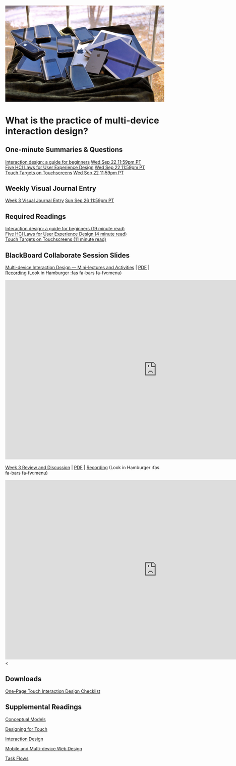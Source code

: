 ![Multiple Mobile Devices](assets/images/16230041026_d438eb2482_k.jpg ':class=banner-image')

# What is the practice of multi-device interaction design?

## One-minute Summaries & Questions
[Interaction design: a guide for beginners](https://canvas.sfu.ca/courses/64326/assignments/662753) <span class='badge'> [Wed Sep 22 11:59pm PT](https://www.timeanddate.com/worldclock/fixedtime.html?msg=One-minute+Summaries+for+Week+3+Due+Date&iso=20210922T235900&p1=256)</span>     
[Five HCI Laws for User Experience Design](https://canvas.sfu.ca/courses/64326/assignments/662754) <span class='badge'> [Wed Sep 22 11:59pm PT](https://www.timeanddate.com/worldclock/fixedtime.html?msg=One-minute+Summaries+for+Week+3+Due+Date&iso=20210922T235900&p1=256)</span>   
[Touch Targets on Touchscreens](https://canvas.sfu.ca/courses/64326/assignments/662749) <span class='badge'> [Wed Sep 22 11:59pm PT](https://www.timeanddate.com/worldclock/fixedtime.html?msg=One-minute+Summaries+for+Week+3+Due+Date&iso=20210922T235900&p1=256)</span>   

## Weekly Visual Journal Entry
[Week 3 Visual Journal Entry](https://canvas.sfu.ca/courses/64326/assignments/662768) <span class='badge'> [Sun Sep 26 11:59pm PT](https://www.timeanddate.com/worldclock/fixedtime.html?msg=CMPT-363+Week+3+Visual+Journal+Entry+Due+Date&iso=20210926T235900)</span>  

## Required Readings  
[Interaction design: a guide for beginners (19 minute read)](https://uxplanet.org/interaction-design-a-guide-for-beginners-32ff2364b53f)  
[Five HCI Laws for User Experience Design (4 minute read)](https://measuringu.com/hci-laws/)  
[Touch Targets on Touchscreens (11 minute read)](https://www.nngroup.com/articles/touch-target-size/)   

## BlackBoard Collaborate Session Slides
[Multi-device Interaction Design — Mini-lectures and Activities](https://docs.google.com/presentation/d/e/2PACX-1vR_tHC0_iQroPO-od2neB1MFHFBakQcxkf5O4qr0r0L-nCqGH1kLU2q3vdOyo9yS30iCzuuu6n0VKfd/pub?start=false&loop=false&delayms=3000) | [PDF](#) | [Recording](https://canvas.sfu.ca/courses/64326/external_tools/3544) (Look in Hamburger :fas fa-bars fa-fw:menu)

<div class="video-container-16by9"><iframe src="https://docs.google.com/presentation/d/e/2PACX-1vR_tHC0_iQroPO-od2neB1MFHFBakQcxkf5O4qr0r0L-nCqGH1kLU2q3vdOyo9yS30iCzuuu6n0VKfd/embed?start=false&loop=false&delayms=3000" frameborder="0" width="960" height="569" allowfullscreen="true" mozallowfullscreen="true" webkitallowfullscreen="true"></iframe></div>

[Week 3 Review and Discussion](https://docs.google.com/presentation/d/e/2PACX-1vR2tctRzLAnMwiuUkopOcUx8MN26BDJmpOob-rXMukANBMHmhVmmFU4Ssp2IrNpKbxxkhJN0biubGB_/pub?start=false&loop=false&delayms=3000) | [PDF](https://canvas.sfu.ca/courses/64326/files/folder/Downloads/Slides%20PDFs/Review%20and%20Discussion/Week-03) | [Recording](https://canvas.sfu.ca/courses/64326/external_tools/3544) (Look in Hamburger :fas fa-bars fa-fw:menu)

<div class="video-container-16by9"><iframe src="https://docs.google.com/presentation/d/e/2PACX-1vRdfDDdBLFcwOJ4qUNWlGzyffy8qmRVZ32nsNwjT_Y2RjaBiFskNiVZKyTEWODwQqU1A1G85HAG9PaL/embed?start=false&loop=false&delayms=3000" frameborder="0" width="960" height="569" allowfullscreen="true" mozallowfullscreen="true" webkitallowfullscreen="true"></iframe><</div>

## Downloads
[One-Page Touch Interaction Design Checklist](https://canvas.sfu.ca/courses/64326/files/folder/Downloads/Touch%20Interaction%20Checklist)  

## Supplemental Readings

[Conceptual Models](ux-techniques-guide/06.how-to-bridge-the-gap-between-the-problem-space-and-design-space/conceptual-models.md ':include')

[Designing for Touch](ux-techniques-guide/05.what-is-the-practice-of-multidevice-interaction-design/designing-for-touch.md ':include')

[Interaction Design](ux-techniques-guide/05.what-is-the-practice-of-multidevice-interaction-design/interaction-design.md ':include')

[Mobile and Multi-device Web Design](ux-techniques-guide/05.what-is-the-practice-of-multidevice-interaction-design/mobile-and-multidevice-web-design.md ':include')

[Task Flows](ux-techniques-guide/05.what-is-the-practice-of-multidevice-interaction-design/task-flows.md ':include')

